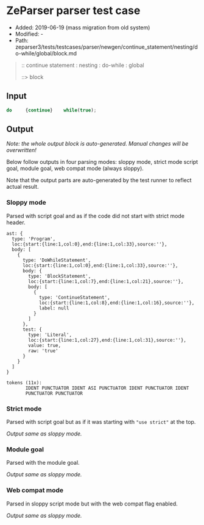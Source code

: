 # ZeParser parser test case

- Added: 2019-06-19 (mass migration from old system)
- Modified: -
- Path: zeparser3/tests/testcases/parser/newgen/continue_statement/nesting/do-while/global/block.md

> :: continue statement : nesting : do-while : global
>
> ::> block

## Input

`````js
do     {continue}    while(true);
`````

## Output

_Note: the whole output block is auto-generated. Manual changes will be overwritten!_

Below follow outputs in four parsing modes: sloppy mode, strict mode script goal, module goal, web compat mode (always sloppy).

Note that the output parts are auto-generated by the test runner to reflect actual result.

### Sloppy mode

Parsed with script goal and as if the code did not start with strict mode header.

`````
ast: {
  type: 'Program',
  loc:{start:{line:1,col:0},end:{line:1,col:33},source:''},
  body: [
    {
      type: 'DoWhileStatement',
      loc:{start:{line:1,col:0},end:{line:1,col:33},source:''},
      body: {
        type: 'BlockStatement',
        loc:{start:{line:1,col:7},end:{line:1,col:21},source:''},
        body: [
          {
            type: 'ContinueStatement',
            loc:{start:{line:1,col:8},end:{line:1,col:16},source:''},
            label: null
          }
        ]
      },
      test: {
        type: 'Literal',
        loc:{start:{line:1,col:27},end:{line:1,col:31},source:''},
        value: true,
        raw: 'true'
      }
    }
  ]
}

tokens (11x):
       IDENT PUNCTUATOR IDENT ASI PUNCTUATOR IDENT PUNCTUATOR IDENT
       PUNCTUATOR PUNCTUATOR
`````

### Strict mode

Parsed with script goal but as if it was starting with `"use strict"` at the top.

_Output same as sloppy mode._

### Module goal

Parsed with the module goal.

_Output same as sloppy mode._

### Web compat mode

Parsed in sloppy script mode but with the web compat flag enabled.

_Output same as sloppy mode._
